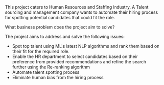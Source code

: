 This project caters to Human Resources and Staffing Industry. A Talent sourcing and management company wants to automate their hiring process for spotting potential candidates that could fit the role.


What business problem does the project aim to solve?

 The project aims to address and solve the following issues:
- Spot top talent using ML's latest NLP algorithms and rank them based on their fit for the required role.
- Enable the HR department to select candidates based on their preference from provided recommendations and refine the search further using the Re-ranking algorithm
- Automate talent spotting process
- Eliminate human bias from the hiring process
  
